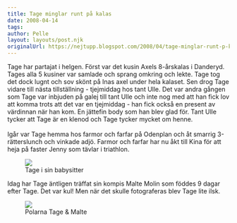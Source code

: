 ```yaml
---
title: Tage minglar runt på kalas
date: 2008-04-14
tags: 	
author: Pelle
layout: layouts/post.njk
originalUrl: https://nejtupp.blogspot.com/2008/04/tage-minglar-runt-p-kalas.html
---
```


Tage har partajat i helgen. Först var det kusin Axels 8-årskalas i Danderyd. Tages alla 5 kusiner var samlade och sprang omkring och lekte. Tage tog det dock lugnt och sov skönt på Inas axel under hela kalaset. Sen drog Tage vidare till nästa tillställning - tjejmiddag hos tant Ulle. Det var andra gången som Tage var inbjuden på galej till tant Ulle och inte nog med att han fick lov att komma trots att det var en tjejmiddag - han fick också en present av värdinnan när han kom. En jättefin body som han blev glad för. Tant Ulle tycker att Tage är en klenod och Tage tycker mycket om henne.<br><br>Igår var Tage hemma hos farmor och farfar på Odenplan och åt smarrig 3-rätterslunch och vinkade adjö. Farmor och farfar har nu åkt till Kina för att heja på faster Jenny som tävlar i triathlon.

<figure>
	<img src="../../../img/2008/04/1+Mobil+0093.jpg">
	<figcaption>Tage i sin babysitter</figcaption>
</figure>

Idag har Tage äntligen träffat sin kompis Malte Molin som föddes 9 dagar efter Tage. Det var kul! Men när det skulle fotograferas blev Tage lite ilsk.

<figure>
	<img src="../../../img/2008/04/2+Mobil+0097.jpg">
	<figcaption>Polarna Tage & Malte</figcaption>
</figure>
